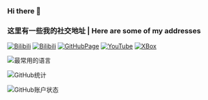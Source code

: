 ### Hi there 👋

### 这里有一些我的社交地址 | Here are some of my addresses

[![Bilibili](https://img.shields.io/badge/Bilibili-ConiMite-green)](https://space.bilibili.com/3493092334242540)
[![Bilibili](https://img.shields.io/badge/ZhiHu-ConiMite-blue)](https://www.zhihu.com/people/vc0qlq)
[![GitHubPage](https://img.shields.io/badge/GitHub-Page-brown)](https://mstouk57g.github.io)
[![YouTube](https://img.shields.io/badge/Youtube-ntcho-cyan)](https://youtube.com/@ntcho-ge9gx)
[![XBox](https://img.shields.io/badge/XBox-Coni-yellow)](https://www.xbox.com/en-US/play/user/ConiMite)

![最常用的语言](https://github-readme-stats.vercel.app/api/top-langs/?username=mstouk57g&layout=compact&show_icons=true&count_private=true&locale=cn)

![GitHub统计](https://github-readme-stats.vercel.app/api?username=mstouk57g&show_icons=true&count_private=true&locale=cn)

![GitHub账户状态](https://github-profile-summary-cards.vercel.app/api/cards/profile-details?username=mstouk57g)
